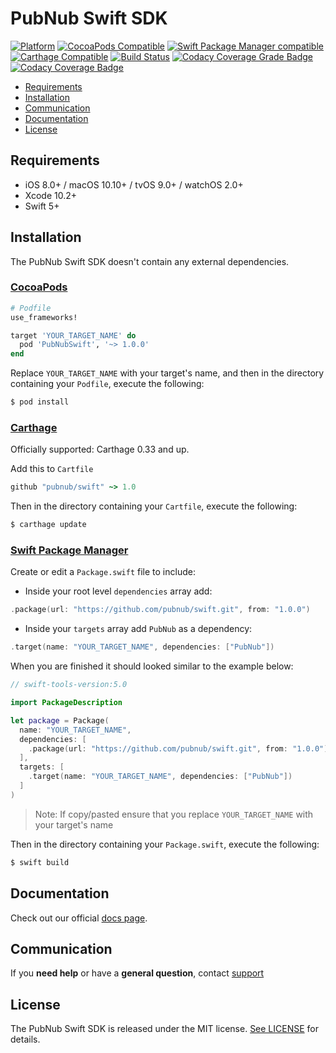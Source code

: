 # PubNub Swift SDK
[![Platform](https://img.shields.io/cocoapods/p/PubNubSwift.svg?style=flat)](https://img.shields.io/cocoapods/p/PubNubSwift.svg)
[![CocoaPods Compatible](https://img.shields.io/cocoapods/v/PubNubSwift.svg)](https://img.shields.io/cocoapods/v/PubNubSwift.svg)
[![Swift Package Manager compatible](https://img.shields.io/badge/Swift%20Package%20Manager-compatible-brightgreen.svg)](https://github.com/apple/swift-package-manager)
[![Carthage Compatible](https://img.shields.io/badge/Carthage-compatible-4BC51D.svg?style=flat)](https://github.com/Carthage/Carthage)
[![Build Status](https://travis-ci.org/pubnub/swift.svg?branch=master)](https://travis-ci.org/pubnub/swift)
[![Codacy Coverage Grade Badge](https://api.codacy.com/project/badge/Grade/d6dbd8cad97d42bbb72c47137e94d6f5)](https://www.codacy.com?utm_source=github.com&amp;utm_medium=referral&amp;utm_content=pubnub/swift&amp;utm_campaign=Badge_Grade)
[![Codacy Coverage Badge](https://api.codacy.com/project/badge/Coverage/2859917905c549b8bfa27630ff276fce)](https://www.codacy.com/app/PubNub/swift?utm_source=github.com&utm_medium=referral&utm_content=pubnub/swift&utm_campaign=Badge_Coverage)

  - [Requirements](#requirements)
  - [Installation](#installation)
  - [Communication](#communication)
  - [Documentation](#documentation)
  - [License](#license)

## Requirements

  - iOS 8.0+ / macOS 10.10+ / tvOS 9.0+ / watchOS 2.0+
  - Xcode 10.2+
  - Swift 5+

## Installation

The PubNub Swift SDK doesn't contain any external dependencies.

### [CocoaPods](https://guides.cocoapods.org/using/using-cocoapods.html)

```ruby
# Podfile
use_frameworks!

target 'YOUR_TARGET_NAME' do
  pod 'PubNubSwift', '~> 1.0.0'
end
```

Replace `YOUR_TARGET_NAME` with your target's name, and then in the directory containing your `Podfile`, execute the following:

```bash
$ pod install
```

### [Carthage](https://github.com/Carthage/Carthage)

Officially supported: Carthage 0.33 and up.

Add this to `Cartfile`

```ruby
github "pubnub/swift" ~> 1.0
```

Then in the directory containing your `Cartfile`, execute the following:

```bash
$ carthage update
```

### [Swift Package Manager](https://github.com/apple/swift-package-manager)

Create or edit a `Package.swift` file to include:
  - Inside your root level `dependencies` array add:
```swift
.package(url: "https://github.com/pubnub/swift.git", from: "1.0.0")
```
  - Inside your `targets` array add `PubNub` as a dependency:
```swift
.target(name: "YOUR_TARGET_NAME", dependencies: ["PubNub"])
```

When you are finished it should looked similar to the example below:
```swift
// swift-tools-version:5.0

import PackageDescription

let package = Package(
  name: "YOUR_TARGET_NAME",
  dependencies: [
    .package(url: "https://github.com/pubnub/swift.git", from: "1.0.0")
  ],
  targets: [
    .target(name: "YOUR_TARGET_NAME", dependencies: ["PubNub"])
  ]
)
```

> Note: If copy/pasted ensure that you replace `YOUR_TARGET_NAME` with your target's name

Then in the directory containing your `Package.swift`, execute the following:

```bash
$ swift build
```

## Documentation
Check out our official [docs page](https://www.pubnub.com/docs/swift/pubnub-swift-sdk).

## Communication
If you **need help** or have a **general question**, contact [support](mailto:support@pubnub.com)

## License

The PubNub Swift SDK is released under the MIT license. [See LICENSE](https://github.com/pubnub/swift/blob/master/LICENSE) for details.
